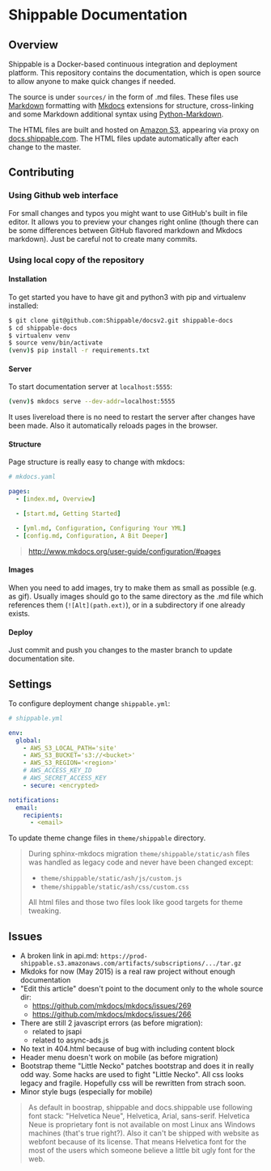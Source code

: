 # Shippable Documentation

## Overview

Shippable is a Docker-based continuous integration and deployment platform. This repository contains the documentation, which is open source to allow anyone to make quick changes if needed.

The source is under `sources/` in the form of .md files. These files use [Markdown](http://daringfireball.net/projects/markdown/syntax) formatting with [Mkdocs](http://www.mkdocs.org/) extensions for structure, cross-linking and some Markdown additional syntax using [Python-Markdown](https://pythonhosted.org/Markdown/extensions/).

The HTML files are built and hosted on [Amazon S3](http://aws.amazon.com/s3/), appearing via proxy on [docs.shippable.com](http://docs.shippable.com/). The HTML files update automatically after each change to the master.

## Contributing

### Using Github web interface

For small changes and typos you might want to use
GitHub's built in file editor. It allows you to preview your changes
right online (though there can be some differences between GitHub
flavored markdown and Mkdocs markdown). Just be careful not to create many commits.

### Using local copy of the repository

#### Installation

To get started you have to have git and python3 with pip and virtualenv installed:

```bash
$ git clone git@github.com:Shippable/docsv2.git shippable-docs
$ cd shippable-docs
$ virtualenv venv
$ source venv/bin/activate
(venv)$ pip install -r requirements.txt
```

#### Server

To start documentation server at `localhost:5555`:

```bash
(venv)$ mkdocs serve --dev-addr=localhost:5555
```
It uses livereload there is no need to restart the server after changes have been made. Also it automatically reloads pages in the browser.

#### Structure

Page structure is really easy to change with mkdocs:

```yaml
# mkdocs.yaml

pages:
  - [index.md, Overview]

  - [start.md, Getting Started]

  - [yml.md, Configuration, Configuring Your YML]
  - [config.md, Configuration, A Bit Deeper]
```

> http://www.mkdocs.org/user-guide/configuration/#pages

#### Images

When you need to add images, try to make them as small as possible
(e.g. as gif). Usually images should go to the same directory as the
.md file which references them (`![Alt](path.ext)`), or in a subdirectory if one already
exists.

#### Deploy

Just commit and push you changes to the master branch to update documentation site.

## Settings

To configure deployment change `shippable.yml`:

```yaml
# shippable.yml

env:
  global:
    - AWS_S3_LOCAL_PATH='site'
    - AWS_S3_BUCKET='s3://<bucket>'
    - AWS_S3_REGION='<region>'
    # AWS_ACCESS_KEY_ID
    # AWS_SECRET_ACCESS_KEY
    - secure: <encrypted>

notifications:
  email:
    recipients:
      - <email>
```

To update theme change files in `theme/shippable` directory.

> During sphinx-mkdocs migration `theme/shippable/static/ash`
> files was handled as legacy code and never have been changed except:
>
> - `theme/shippable/static/ash/js/custom.js`
> - `theme/shippable/static/ash/css/custom.css`
>
> All html files and those two files look like good targets for theme tweaking.

## Issues

- A broken link in api.md: `https://prod-shippable.s3.amazonaws.com/artifacts/subscriptions/.../tar.gz`
- Mkdoks for now (May 2015) is a real raw project without enough documentation
- "Edit this article" doesn't point to the document only to the whole source dir:
    - https://github.com/mkdocs/mkdocs/issues/269
    - https://github.com/mkdocs/mkdocs/issues/266
- There are still 2 javascript errors (as before migration):
    - related to jsapi
    - related to async-ads.js
- No text in 404.html because of bug with including content block
- Header menu doesn't work on mobile (as before migration)
- Bootstrap theme "Little Necko" patches bootstrap and does it in really odd way. Some hacks are used to fight "Little Necko". All css looks legacy and fragile. Hopefully css will be rewritten from strach soon.
- Minor style bugs (especially for mobile)

> As default in boostrap, shippable and docs.shippable use following font stack:
> "Helvetica Neue", Helvetica, Arial, sans-serif. Helvetica Neue is proprietary
> font is not available on most Linux ans Windows machines (that's true right?).
> Also it can't be shipped with website as webfont because of its license. That
> means Helvetica font for the most of the users which someone believe a little bit
> ugly font for the web.
